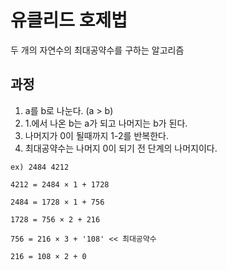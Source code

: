 # 유클리드 호제법

두 개의 자연수의 최대공약수를 구하는 알고리즘

## 과정
1. a를 b로 나눈다. (a > b)
2. 1.에서 나온 b는 a가 되고 나머지는 b가 된다.
3. 나머지가 0이 될때까지 1-2를 반복한다.
4. 최대공약수는 나머지 0이 되기 전 단계의 나머지이다.
```
ex) 2484 4212

4212 = 2484 × 1 + 1728

2484 = 1728 × 1 + 756

1728 = 756 × 2 + 216

756 = 216 × 3 + '108' << 최대공약수

216 = 108 × 2 + 0
```
